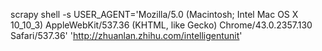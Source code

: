 scrapy shell -s USER_AGENT='Mozilla/5.0 (Macintosh; Intel Mac OS X 10_10_3) AppleWebKit/537.36 (KHTML, like Gecko) Chrome/43.0.2357.130 Safari/537.36'  'http://zhuanlan.zhihu.com/intelligentunit'